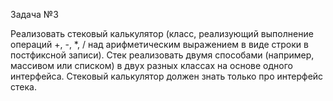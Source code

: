 ﻿Задача №3

Реализовать стековый калькулятор
(класс, реализующий выполнение операций +, -, *, /
над арифметическим выражением в виде строки в постфиксной записи).
Стек реализовать двумя способами (например, массивом или списком)
в двух разных классах на основе одного интерфейса.
Стековый калькулятор должен знать только про интерфейс стека.
